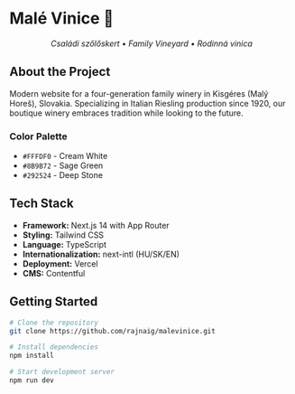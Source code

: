 # Malé Vinice 🍷

<div align="center">
 <p><i>Családi szőlőskert • Family Vineyard • Rodinná vinica</i></p>
</div>

## About the Project

Modern website for a four-generation family winery in Kisgéres (Malý Horeš), Slovakia. Specializing in Italian Riesling production since 1920, our boutique winery embraces tradition while looking to the future.

### Color Palette

- `#FFFDF0` - Cream White
- `#8B9B72` - Sage Green
- `#292524` - Deep Stone

## Tech Stack

- **Framework:** Next.js 14 with App Router
- **Styling:** Tailwind CSS
- **Language:** TypeScript
- **Internationalization:** next-intl (HU/SK/EN)
- **Deployment:** Vercel
- **CMS:** Contentful

## Getting Started

```bash
# Clone the repository
git clone https://github.com/rajnaig/malevinice.git

# Install dependencies
npm install

# Start development server
npm run dev